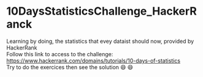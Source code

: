 # 10DaysStatisticsChallenge_HackerRanck
Learning by doing, the statistics that evey dataist should now, provided by HackerRank <br>
Follow this link to access to the challenge: https://www.hackerrank.com/domains/tutorials/10-days-of-statistics <br>
Try to do the exercices then see the solution :smile: :smile:

